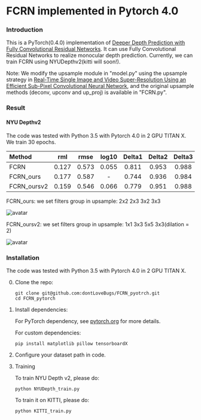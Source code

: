 # FCRN implemented in Pytorch 4.0


### Introduction
This is a PyTorch(0.4.0) implementation of [Deeper Depth Prediction with Fully Convolutional Residual Networks](http://ieeexplore.ieee.org/document/7785097/). It
can use Fully Convolutional Residual Networks to realize monocular depth prediction. Currently, we can train FCRN
using NYUDepthv2(kitti will soon!).

Note: We modify the upsample module in "model.py" using the upsample strategy in [Real-Time Single Image and Video Super-Resolution Using an Efficient Sub-Pixel Convolutional Neural Network](https://arxiv.org/abs/1609.05158v2), and the original upsample methods (deconv, upconv and up_proj) is available in "FCRN.py".

### Result

#### NYU Depthv2

The code was tested with Python 3.5 with Pytorch 4.0 in 2 GPU TITAN X.  We train 30 epochs.

 Method |   rml  | rmse  | log10 | Delta1 | Delta2 | Delta3 
 :-------| :------: | :------: | :------: | :------: | :------: | :------: 
 FCRN   | 0.127  | 0.573 | 0.055 | 0.811 | 0.953 | 0.988
 FCRN_ours  | 0.177 | 0.587 | - | 0.744 | 0.936 | 0.984
 FCRN_oursv2 | 0.159 | 0.546 | 0.066 | 0.779 | 0.951 | 0.988
 
 FCRN_ours: we set filters group in upsample: 2x2 2x3 3x2 3x3
 
 ![avatar](https://lh3.googleusercontent.com/aJxtuQH8CVeXXQtPXUQYYjEQS_dhp8pJjVHMNSWlK0Cp4PhM_yREpB7UsfSq7onPVMe_0xbhvz6Vd9MUTkj1aGPL-uDykU8PxTELjxzbyQZv4xsEBjmwGwa6H4VQE2p3rKhSz3K1KRq8OU4v3fZ2hgeV_CBBuEPE71Lk0lo3BRFb94HDAhAqDmPQVXeKFWDP1CYmI00bLl4620As4HzvZxB-eR6yVCJJbWIlOF4v-d-9UvSoGzRYyTL1DDVvDT7308OT04XOVY7nqlrYa1naCGgyMMLwBQJcg61yPVosYA1UP6cWm4pAHRsvkT1EU1YQlhe_1-FWz1ZjZWClGBp6IFN0fjyxEbn69pHieObaX8yfS1K8NU71FMY6uIkrgz87n7CDf6fwUm4tDLtNgc7dliYIvLBGaq9C_qXbriO_FlheWS84GJfoUC1RyNyLtXQmEIdja3ZRMUhEcntsVOzFnSOvss2VDI0DWtz8QfdPpzsccuCcIM0Lv44X3MWPdXTHyVu7rtaW2Joo6QyB_qUkmrKhAGh9oJlLx3yqthEsrz5fR4cJpZr0icKEb0vygFCr9jBuRgbb7Xi6pimrHP_2RzbapgjRAW4cLm7lD5D_KrAPYYiC2g4EBvhy4r7n2HaPopxAmb7MHK33VMrFbjiKJSw=w633-h1264-no)
 
 FCRN_oursv2: we set filters group in upsample: 1x1 3x3 5x5 3x3(dilation = 2)
 
 ![avatar](https://lh3.googleusercontent.com/1TYkjPPdh4_Gelnja1hD9n5HPXr8bmuYqQRYNy9ePzSCe2P0h3_zxyVvMAhWvKKCUJktbHE63P0ELuVMLk7L1BWV8X2M0hhGN5uBN38BiLBISKecrKyozjEjeccsYn63pU7b9ie3EiT1YLiCrNSD5JU6kPMwEixz4Dg7bNDXi43tubFD5G-RbRLaW16MGU9Wmn0bzF2UEhcND_rkKH_oNhehcQOM437cLjnL_BislzeTHb69DJtVUI3vaNCZt6ORLP-vbvilSN2TAhQsW-efBqy3IcDipUOIDR_ErUpfla95T1ZWKSZCpGZ-WBd8t1pMhfXaXEbv1k0vt3PBuxl1Hhf5-rhbF1fQzXCSpboUXAN8WnGBLKQLdEk2C2DYIbNJ69Z0xCdQ1GcYtJCkGFe2YPSM1ekc-d4R9pylf6ydb42fSYvRXhamKUXP0E1Si77hvAnIG5pEjBiYcG5fPXx3HV07LnLQSSs_BOG_sEpLe0S9F2F07yX_QohiAXSMRzySkm5DXOaumaiziptyPSG9ncc7Zv443_8_8ukQtKxSczZEBRZkYR7MiOknr2doTfobvHEzvocgkV0WMFTbt_4vU3H3tKPh8ivnmLN5Hg0oyY6bnUokCV4bF9E-2BEHJ52lT3UsJbcXmU_4JzoBniBA2J8=w633-h1264-no)

### Installation
The code was tested with Python 3.5 with Pytorch 4.0 in 2 GPU TITAN X. 

0. Clone the repo:
    ```Shell
    git clone git@github.com:dontLoveBugs/FCRN_pyotrch.git
    cd FCRN_pytorch
    ```

1. Install dependencies:

    For PyTorch dependency, see [pytorch.org](https://pytorch.org/) for more details.

    For custom dependencies:
    ```Shell
    pip install matplotlib pillow tensorboardX
    ```

2. Configure your dataset path in code.

3. Training

    To train NYU Depth v2, please do:
    ```Shell
    python NYUDepth_train.py
    ```

    To train it on KITTI, please do:
    ```Shell
    python KITTI_train.py
    ```




